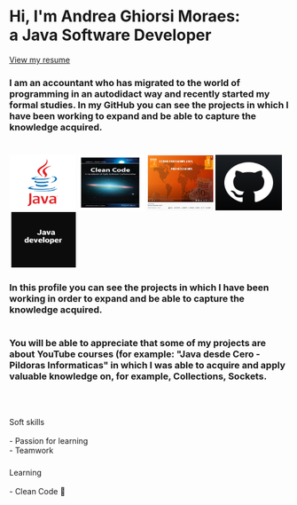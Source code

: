 # Hi, I'm Andrea Ghiorsi Moraes: <br>a Java Software Developer


[View my resume](https://docs.google.com/document/d/1KvpQWdfTtV838wfyrpa9R2fuxcvS0-gbW2pab6xMfik/edit?usp=sharing)


<h3 align="left">I am an accountant who has migrated to the world 
of programming in an autodidact way and recently started my formal
studies.
In my GitHub you can see the projects in which I have been 
working to expand and be able to capture the knowledge acquired.


###
<br>

<div align="left">
<img src="src/main/resources/java.png" height="100" width="120"/>
<img src="src/main/resources/clean.jpg" height="100" width="120"/>
<img src="src/main/resources/javacourse.png" height="100" width="120"/>
<img src="src/main/resources/git.png" height="100" width="120"/>
<img src="src/main/resources/Java dev.png" height="100" width="120"/>
</div>

###

<h3 align="left">In this profile you can see the projects in which I have
been working in order to expand and be able to capture the knowledge
acquired.
<br>
<br>
<br>
You will be able to appreciate that some of my projects are about 
YouTube courses (for example: "Java desde Cero - Pildoras Informaticas" in which I was able 
to acquire and apply valuable knowledge on, for example, 
Collections, Sockets.
</h3>




<br clear="both">



<br clear="both">

<p align="left">Soft skills<br>
<br>
- Passion for learning<br>
- Teamwork</p>

###

<p align="left">Learning<br>
<br>
- Clean Code 📝 <br>


###

<div align="left">
</div>

###
